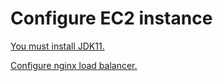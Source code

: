 # Configure EC2 instance

[You must install JDK11.](../how-to-1/configure-amazon-ec2-instance/installing-jdk.md)

[Configure nginx load balancer.](../how-to-1/configure-amazon-ec2-instance/nginx-config-for-acefintech-and-or-lionfintech.md)

